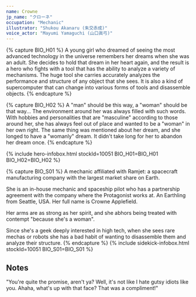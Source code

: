 ```yaml
---
name: Crowne
jp_name: "クローネ"
occupation: "Mechanic"
illustrator: "Shukou Akanaru (朱交赤成)"
voice_actor: "Mayumi Yamaguchi (山口眞弓)"
---
```


{% capture BIO_H01 %}
A young girl who dreamed of seeing the most advanced technology in the universe remembers her dreams when she was an adult.
She decides to hold that dream in her heart again, and the result is a hero who fights with a tool that has the ability to analyze a variety of mechanisms.
The huge tool she carries accurately analyzes the performance and structure of any object that she sees.
It is also a kind of supercomputer that can change into various forms of tools and disassemble objects.
{% endcapture %}

{% capture BIO_H02 %}
A "man" should be this way, a "woman" should be that way... The environment around her was always filled with such words.
With hobbies and personalities that are "masculine" according to those around her, she has always feel out of place and wanted to be a "woman" in her own right.
The same thing was mentioned about her dream, and she longed to have a "womanly" dream.
It didn't take long for her to abandon her dream once.
{% endcapture %}

{% include hero-infobox.html stockId=10051 BIO_H01=BIO_H01 BIO_H02=BIO_H02 %}

{% capture BIO_S01 %}
A mechanic affiliated with Ramjet: a spacecraft manufacturing company with the largest market share on Earth.

She is an in-house mechanic and spaceship pilot who has a partnership agreement with the company where the Protagonist works at. An Earthling from Seattle, USA. Her full name is Crowne Applefield.

Her arms are as strong as her spirit, and she abhors being treated with contempt "because she's a woman".

Since she's a geek deeply interested in high tech, when she sees rare mechas or robots she has a bad habit of wanting to disassemble them and analyze their structure.
{% endcapture %}
{% include sidekick-infobox.html stockId=10051 BIO_S01=BIO_S01 %}

## Notes

"You're quite the promise, aren't ya? Well, it's not like I hate gutsy idiots like you. Ahaha, what's up with that face? That was a compliment!"
